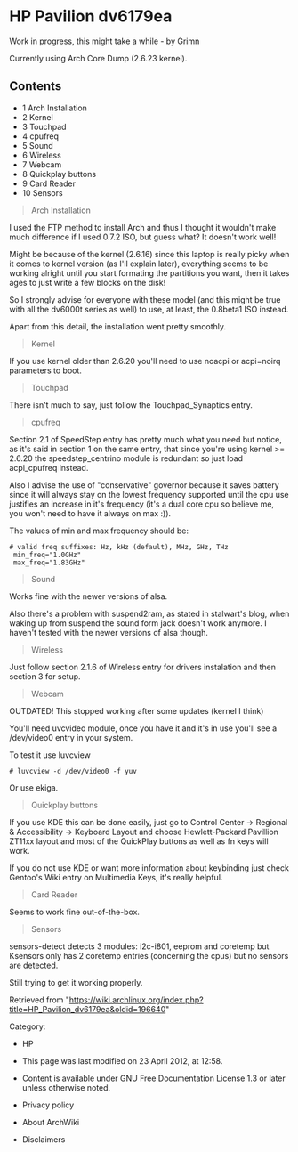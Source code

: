 HP Pavilion dv6179ea
====================

Work in progress, this might take a while - by Grimn

Currently using Arch Core Dump (2.6.23 kernel).

Contents
--------

-   1 Arch Installation
-   2 Kernel
-   3 Touchpad
-   4 cpufreq
-   5 Sound
-   6 Wireless
-   7 Webcam
-   8 Quickplay buttons
-   9 Card Reader
-   10 Sensors

> Arch Installation

I used the FTP method to install Arch and thus I thought it wouldn't
make much difference if I used 0.7.2 ISO, but guess what? It doesn't
work well!

Might be because of the kernel (2.6.16) since this laptop is really
picky when it comes to kernel version (as I'll explain later),
everything seems to be working alright until you start formating the
partitions you want, then it takes ages to just write a few blocks on
the disk!

So I strongly advise for everyone with these model (and this might be
true with all the dv6000t series as well) to use, at least, the 0.8beta1
ISO instead.

Apart from this detail, the installation went pretty smoothly.

> Kernel

If you use kernel older than 2.6.20 you'll need to use noacpi or
acpi=noirq parameters to boot.

> Touchpad

There isn't much to say, just follow the Touchpad_Synaptics entry.

> cpufreq

Section 2.1 of SpeedStep entry has pretty much what you need but notice,
as it's said in section 1 on the same entry, that since you're using
kernel >= 2.6.20 the speedstep_centrino module is redundant so just load
acpi_cpufreq instead.

Also I advise the use of "conservative" governor because it saves
battery since it will always stay on the lowest frequency supported
until the cpu use justifies an increase in it's frequency (it's a dual
core cpu so believe me, you won't need to have it always on max :)).

The values of min and max frequency should be:

    # valid freq suffixes: Hz, kHz (default), MHz, GHz, THz
     min_freq="1.0GHz"
     max_freq="1.83GHz"

> Sound

Works fine with the newer versions of alsa.

Also there's a problem with suspend2ram, as stated in stalwart's blog,
when waking up from suspend the sound form jack doesn't work anymore. I
haven't tested with the newer versions of alsa though.

> Wireless

Just follow section 2.1.6 of Wireless entry for drivers instalation and
then section 3 for setup.

> Webcam

OUTDATED! This stopped working after some updates (kernel I think)

You'll need uvcvideo module, once you have it and it's in use you'll see
a /dev/video0 entry in your system.

To test it use luvcview

    # luvcview -d /dev/video0 -f yuv

Or use ekiga.

> Quickplay buttons

If you use KDE this can be done easily, just go to Control Center ->
Regional & Accessibility -> Keyboard Layout and choose Hewlett-Packard
Pavillion ZT11xx layout and most of the QuickPlay buttons as well as fn
keys will work.

If you do not use KDE or want more information about keybinding just
check Gentoo's Wiki entry on Multimedia Keys, it's really helpful.

> Card Reader

Seems to work fine out-of-the-box.

> Sensors

sensors-detect detects 3 modules: i2c-i801, eeprom and coretemp but
Ksensors only has 2 coretemp entries (concerning the cpus) but no
sensors are detected.

Still trying to get it working properly.

Retrieved from
"https://wiki.archlinux.org/index.php?title=HP_Pavilion_dv6179ea&oldid=196640"

Category:

-   HP

-   This page was last modified on 23 April 2012, at 12:58.
-   Content is available under GNU Free Documentation License 1.3 or
    later unless otherwise noted.
-   Privacy policy
-   About ArchWiki
-   Disclaimers
